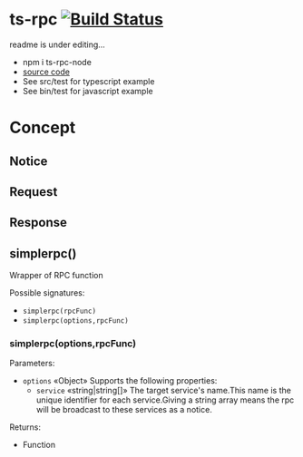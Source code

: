 
# ts-rpc [![Build Status](https://travis-ci.org/superztf/ts-rpc.svg?branch=master)](https://travis-ci.org/superztf/ts-rpc)

readme is under editing...
* npm i ts-rpc-node
* [source code](https://github.com/superztf/ts-rpc)
* See src/test for typescript example
* See bin/test for javascript example


# Concept
## Notice
## Request
## Response

## simplerpc()
Wrapper of RPC function

Possible signatures:
* <code>simplerpc(rpcFunc)</code>
* <code>simplerpc(options,rpcFunc)</code>

### simplerpc(options,rpcFunc)
Parameters:
* <code>options</code> <span class="method-type">&laquo;Object&raquo;</span> Supports the following properties:
    * <code>service</code> <span class="method-type">&laquo;string|string[]&raquo;</span> The target service's name.This name is the unique identifier for each service.Giving a string array means the rpc will be broadcast to these services as a notice.

Returns:
* Function

